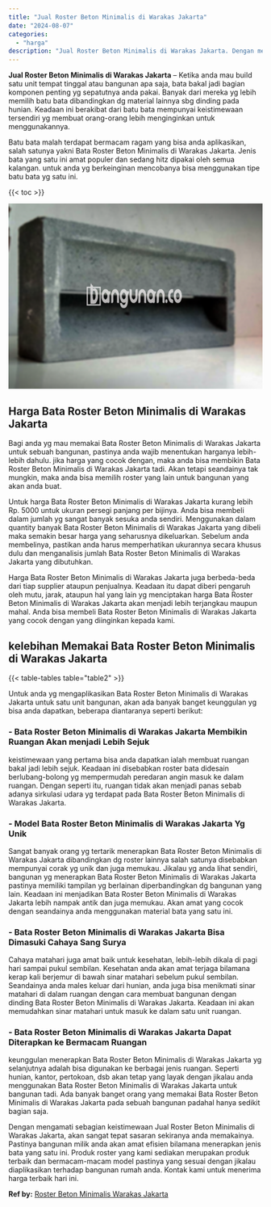 ```yaml
---
title: "Jual Roster Beton Minimalis di Warakas Jakarta"
date: "2024-08-07"
categories: 
  - "harga"
description: "Jual Roster Beton Minimalis di Warakas Jakarta. Dengan mengamati sebagian keistimewaan Jual Roster Beton Minimalis di Warakas Jakarta, akan sangat tepat sasa..."
---
```


**Jual Roster Beton Minimalis di Warakas Jakarta** – Ketika anda mau build satu unit tempat tinggal atau bangunan apa saja, bata bakal jadi bagian komponen penting yg sepatutnya anda pakai. Banyak dari mereka yg lebih memilih batu bata dibandingkan dg material lainnya sbg dinding pada hunian. Keadaan ini berakibat dari batu bata mempunyai keistimewaan tersendiri yg membuat orang-orang lebih menginginkan untuk menggunakannya.

Batu bata malah terdapat bermacam ragam yang bisa anda aplikasikan, salah satunya yakni Bata Roster Beton Minimalis di Warakas Jakarta. Jenis bata yang satu ini amat populer dan sedang hitz dipakai oleh semua kalangan. untuk anda yg berkeinginan mencobanya bisa menggunakan tipe batu bata yg satu ini.

{{< toc >}}

![Jual Roster Beton Minimalis di Warakas Jakarta](/images/bata-roster-minimalis-17.png)

## Harga Bata Roster Beton Minimalis di Warakas Jakarta

Bagi anda yg mau memakai Bata Roster Beton Minimalis di Warakas Jakarta untuk sebuah bangunan, pastinya anda wajib menentukan harganya lebih-lebih dahulu. jika harga yang cocok dengan, maka anda bisa membikin Bata Roster Beton Minimalis di Warakas Jakarta tadi. Akan tetapi seandainya tak mungkin, maka anda bisa memilih roster yang lain untuk bangunan yang akan anda buat.

Untuk harga Bata Roster Beton Minimalis di Warakas Jakarta kurang lebih Rp. 5000 untuk ukuran persegi panjang per bijinya. Anda bisa membeli dalam jumlah yg sangat banyak sesuka anda sendiri. Menggunakan dalam quantity banyak Bata Roster Beton Minimalis di Warakas Jakarta yang dibeli maka semakin besar harga yang seharusnya dikeluarkan. Sebelum anda membelinya, pastikan anda harus memperhatikan ukurannya secara khusus dulu dan menganalisis jumlah Bata Roster Beton Minimalis di Warakas Jakarta yang dibutuhkan.

Harga Bata Roster Beton Minimalis di Warakas Jakarta juga berbeda-beda dari tiap supplier ataupun penjualnya. Keadaan itu dapat diberi pengaruh oleh mutu, jarak, ataupun hal yang lain yg menciptakan harga Bata Roster Beton Minimalis di Warakas Jakarta akan menjadi lebih terjangkau maupun mahal. Anda bisa membeli Bata Roster Beton Minimalis di Warakas Jakarta yang cocok dengan yang diinginkan kepada kami.

## kelebihan Memakai Bata Roster Beton Minimalis di Warakas Jakarta

{{< table-tables table="table2" >}}

Untuk anda yg mengaplikasikan Bata Roster Beton Minimalis di Warakas Jakarta untuk satu unit bangunan, akan ada banyak banget keunggulan yg bisa anda dapatkan, beberapa diantaranya seperti berikut:

### \- Bata Roster Beton Minimalis di Warakas Jakarta Membikin Ruangan Akan menjadi Lebih Sejuk

keistimewaan yang pertama bisa anda dapatkan ialah membuat ruangan bakal jadi lebih sejuk. Keadaan ini disebabkan roster bata didesain berlubang-bolong yg mempermudah peredaran angin masuk ke dalam ruangan. Dengan seperti itu, ruangan tidak akan menjadi panas sebab adanya sirkulasi udara yg terdapat pada Bata Roster Beton Minimalis di Warakas Jakarta.

### \- Model Bata Roster Beton Minimalis di Warakas Jakarta Yg Unik

Sangat banyak orang yg tertarik menerapkan Bata Roster Beton Minimalis di Warakas Jakarta dibandingkan dg roster lainnya salah satunya disebabkan mempunyai corak yg unik dan juga memukau. Jikalau yg anda lihat sendiri, bangunan yg menerapkan Bata Roster Beton Minimalis di Warakas Jakarta pastinya memiliki tampilan yg berlainan diperbandingkan dg bangunan yang lain. Keadaan ini menjadikan Bata Roster Beton Minimalis di Warakas Jakarta lebih nampak antik dan juga memukau. Akan amat yang cocok dengan seandainya anda menggunakan material bata yang satu ini.

### \- Bata Roster Beton Minimalis di Warakas Jakarta Bisa Dimasuki Cahaya Sang Surya

Cahaya matahari juga amat baik untuk kesehatan, lebih-lebih dikala di pagi hari sampai pukul sembilan. Kesehatan anda akan amat terjaga bilamana kerap kali berjemur di bawah sinar matahari sebelum pukul sembilan. Seandainya anda males keluar dari hunian, anda juga bisa menikmati sinar matahari di dalam ruangan dengan cara membuat bangunan dengan dinding Bata Roster Beton Minimalis di Warakas Jakarta. Keadaan ini akan memudahkan sinar matahari untuk masuk ke dalam satu unit ruangan.

### \- Bata Roster Beton Minimalis di Warakas Jakarta Dapat Diterapkan ke Bermacam Ruangan

keunggulan menerapkan Bata Roster Beton Minimalis di Warakas Jakarta yg selanjutnya adalah bisa digunakan ke berbagai jenis ruangan. Seperti hunian, kantor, pertokoan, dsb akan tetap yang layak dengan jikalau anda menggunakan Bata Roster Beton Minimalis di Warakas Jakarta untuk bangunan tadi. Ada banyak banget orang yang memakai Bata Roster Beton Minimalis di Warakas Jakarta pada sebuah bangunan padahal hanya sedikit bagian saja.

Dengan mengamati sebagian keistimewaan Jual Roster Beton Minimalis di Warakas Jakarta, akan sangat tepat sasaran sekiranya anda memakainya. Pastinya bangunan milik anda akan amat efisien bilamana menerapkan jenis bata yang satu ini. Produk roster yang kami sediakan merupakan produk terbaik dan bermacam-macam model pastinya yang sesuai dengan jikalau diaplikasikan terhadap bangunan rumah anda. Kontak kami untuk menerima harga terbaik hari ini.

**Ref by:** [Roster Beton Minimalis Warakas Jakarta](https://id.wikipedia.org/wiki/Roster)
